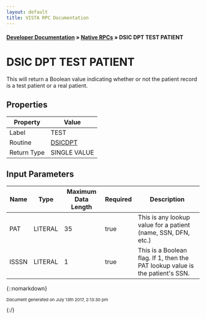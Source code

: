 ```yaml
---
layout: default
title: VISTA RPC Documentation
---
```


#### [Developer Documentation](../index) &#187; [Native RPCs](TableOfContents) &#187; DSIC DPT TEST PATIENT<br/>
# DSIC DPT TEST PATIENT

This will return a Boolean value indicating whether or not the patient record is a test patient or a real patient.

## Properties

Property | Value
--- | ---
Label | TEST
Routine | [DSICDPT](http://code.osehra.org/dox/Routine_DSICDPT_source.html)
Return Type | SINGLE VALUE


## Input Parameters

Name | Type | Maximum Data Length | Required | Description
--- | --- | --- | --- | ---
PAT | LITERAL | 35 | true | This is any lookup value for a patient (name, SSN, DFN, etc.)
ISSSN | LITERAL | 1 | true | This is a Boolean flag.  If 1, then the PAT lookup value is the patient&#x27;s SSN.



{::nomarkdown} <br/><p style="font-size: 11px">Document generated on July 13th 2017, 2:13:30 pm</p>{:/}